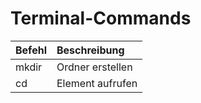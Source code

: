 # Terminal-Commands

| Befehl | Beschreibung |
| :----- | :---------- |
| mkdir | Ordner erstellen |
| cd | Element aufrufen |
